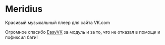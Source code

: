 # Meridius
Красивый музыкальный плеер для сайта VK.com

Огромное спасибо [EasyVK](https://ciricc.github.io/) за модуль и за то, что не отказал в помощи и пофиксил баги!

